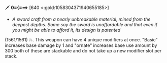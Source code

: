 🗡️ **0={===>** [640 <:gold:1058304371940655185>]
- *A sword craft from a nearly unbreakable material, mined from the deepest depths. Some say the sword is unaffordable and that even if you might be able to afford it, its design is patented*

(1561/1561) 💥. This weapon can have 4 unique modifiers at once.  "Basic" increases base damage by 1 and "ornate" increases base use amount by 300 both of these are stackable and do not take up a new modifier slot per stack.